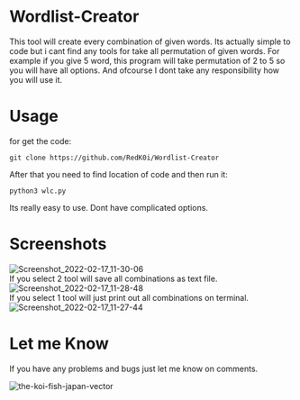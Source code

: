 # Wordlist-Creator

This tool will create every combination of given words. Its actually simple to code but i cant find any tools for take all permutation of given words.
For example if you give 5 word, this program will take permutation of 2 to 5 so you will have all options.
And ofcourse I dont take any responsibility how you will use it.

# Usage 

for get the code:
```
git clone https://github.com/RedK0i/Wordlist-Creator
```

After that you need to find location of code and then run it:
```
python3 wlc.py
```

Its really easy to use. Dont have complicated options. 

# Screenshots 

![Screenshot_2022-02-17_11-30-06](https://user-images.githubusercontent.com/86743390/154526268-70e2c1e4-6420-4437-b04e-af9a404b575b.png)
<br>
If you select 2 tool will save all combinations as text file.
<br>
![Screenshot_2022-02-17_11-28-48](https://user-images.githubusercontent.com/86743390/154526281-6abffe12-9d01-4030-a6d0-c0c80d4b227e.png)
<br>
If you select 1 tool will just print out all combinations on terminal.
<br>
![Screenshot_2022-02-17_11-27-44](https://user-images.githubusercontent.com/86743390/154526289-acbea184-8959-40a2-be88-535d4818c002.png)

# Let me Know 

If you have any problems and bugs just let me know on comments. 



![the-koi-fish-japan-vector](https://user-images.githubusercontent.com/86743390/154522905-ce4cca8b-bbb5-47db-a439-4cff0592c53c.jpg)

